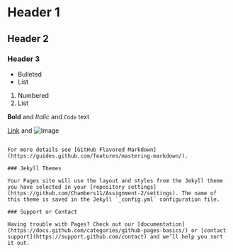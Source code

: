 <!DOCTYPE html>
<html>

<head>
    <meta charset="utf-8">
    <meta name="viewport" content="width=device-width, initial-scale=1.0, shrink-to-fit=no">
    <title>LockedInn</title>
    <link rel="stylesheet" href="assets/bootstrap/css/bootstrap.min.css">
    <link rel="stylesheet" href="https://fonts.googleapis.com/css?family=Source+Sans+Pro:300,400,700">
    <link rel="stylesheet" href="assets/fonts/font-awesome.min.css">
    <link rel="stylesheet" href="assets/css/Features-Boxed.css">
    <link rel="stylesheet" href="assets/css/Header-Blue.css">
    <link rel="stylesheet" href="https://cdnjs.cloudflare.com/ajax/libs/animate.css/3.5.2/animate.min.css">
    <link rel="stylesheet" href="https://cdnjs.cloudflare.com/ajax/libs/Swiper/3.3.1/css/swiper.min.css">
    <link rel="stylesheet" href="assets/css/Responsive-YouTube-Video-Section-Dark-Centered.css">
    <link rel="stylesheet" href="assets/css/Simple-Slider.css">
    <link rel="stylesheet" href="assets/css/styles.css">
</head>

# Header 1
## Header 2
### Header 3

- Bulleted
- List

1. Numbered
2. List

**Bold** and _Italic_ and `Code` text

[Link](url) and ![Image](src)
```

For more details see [GitHub Flavored Markdown](https://guides.github.com/features/mastering-markdown/).

### Jekyll Themes

Your Pages site will use the layout and styles from the Jekyll theme you have selected in your [repository settings](https://github.com/Chambers11/Assignment-2/settings). The name of this theme is saved in the Jekyll `_config.yml` configuration file.

### Support or Contact

Having trouble with Pages? Check out our [documentation](https://docs.github.com/categories/github-pages-basics/) or [contact support](https://support.github.com/contact) and we’ll help you sort it out.
